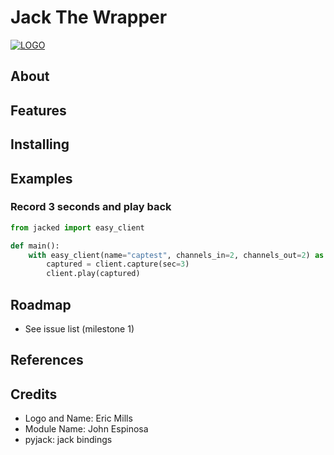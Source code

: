 # Jack The Wrapper
[![LOGO](http://imgur.com/yd7FeUI.png)](http://i.imgur.com/yd7FeUI.png)

## About

## Features

## Installing

## Examples

### Record 3 seconds and play back
```python
from jacked import easy_client

def main():
    with easy_client(name="captest", channels_in=2, channels_out=2) as client:
        captured = client.capture(sec=3)
        client.play(captured)
```

## Roadmap
- See issue list (milestone 1)

## References

## Credits
 - Logo and Name: Eric Mills
 - Module Name: John Espinosa
 - pyjack: jack bindings
